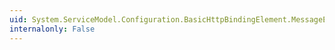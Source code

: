 ```yaml
---
uid: System.ServiceModel.Configuration.BasicHttpBindingElement.MessageEncoding
internalonly: False
---
```

